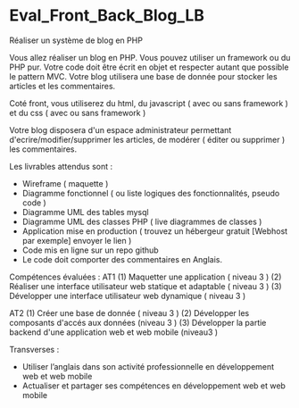 # Eval_Front_Back_Blog_LB

Réaliser un système de blog en PHP

Vous allez réaliser un blog en PHP.
Vous pouvez utiliser un framework ou du PHP pur.
Votre code doit être écrit en objet et respecter autant que possible le pattern MVC.
Votre blog utilisera une base de donnée pour stocker les articles et les commentaires.


Coté front, vous utiliserez du html, du javascript ( avec ou sans framework ) et du css ( avec ou sans framework )

Votre blog disposera d'un espace administrateur permettant d'ecrire/modifier/supprimer les articles, de modérer ( éditer ou supprimer ) les commentaires. 


Les livrables attendus sont : 
- Wireframe ( maquette )
- Diagramme fonctionnel ( ou liste logiques des fonctionnalités, pseudo code )
- Diagramme UML des tables mysql
- Diagramme UML des classes PHP ( live diagrammes de classes )
- Application mise en production ( trouvez un hébergeur gratuit [Webhost par exemple] envoyer le lien )
- Code mis en ligne sur un repo github
- Le code doit comporter des commentaires en Anglais.

Compétences évaluées :
AT1
(1) Maquetter une application ( niveau 3 )
(2) Réaliser une interface utilisateur web statique et adaptable ( niveau 3 )
(3) Développer une interface utilisateur web dynamique ( niveau 3 )

AT2
(1) Créer une base de donnée ( niveau 3 ) 
(2) Développer les composants d'accés aux données (niveau 3 )
(3) Développer la partie backend d'une application web et web mobile (niveau3 )

 Transverses : 
- Utiliser l’anglais dans son activité professionnelle en développement web et web
mobile
- Actualiser et partager ses compétences en développement web et web mobile
